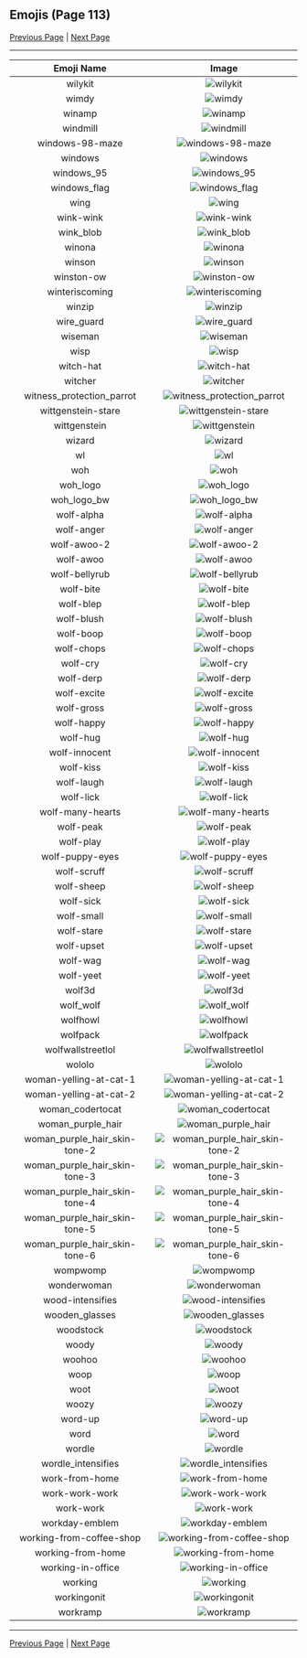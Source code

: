 
## Emojis (Page 113)

[Previous Page](/docs/hc/page-w-0112.md)
  | [Next Page](/docs/hc/page-w-0114.md)

<hr />

|Emoji Name|Image|
| :-: | :-: |
|wilykit| ![wilykit](/emojis/hc/wilykit.png)|
|wimdy| ![wimdy](/emojis/hc/wimdy.gif)|
|winamp| ![winamp](/emojis/hc/winamp.png)|
|windmill| ![windmill](/emojis/hc/windmill.png)|
|windows-98-maze| ![windows-98-maze](/emojis/hc/windows-98-maze.gif)|
|windows| ![windows](/emojis/hc/windows.png)|
|windows_95| ![windows_95](/emojis/hc/windows_95.jpg)|
|windows_flag| ![windows_flag](/emojis/hc/windows_flag.gif)|
|wing| ![wing](/emojis/hc/wing.png)|
|wink-wink| ![wink-wink](/emojis/hc/wink-wink.png)|
|wink_blob| ![wink_blob](/emojis/hc/wink_blob.png)|
|winona| ![winona](/emojis/hc/winona.png)|
|winson| ![winson](/emojis/hc/winson.png)|
|winston-ow| ![winston-ow](/emojis/hc/winston-ow.png)|
|winteriscoming| ![winteriscoming](/emojis/hc/winteriscoming.png)|
|winzip| ![winzip](/emojis/hc/winzip.png)|
|wire_guard| ![wire_guard](/emojis/hc/wire_guard.png)|
|wiseman| ![wiseman](/emojis/hc/wiseman.png)|
|wisp| ![wisp](/emojis/hc/wisp.png)|
|witch-hat| ![witch-hat](/emojis/hc/witch-hat.png)|
|witcher| ![witcher](/emojis/hc/witcher.png)|
|witness_protection_parrot| ![witness_protection_parrot](/emojis/hc/witness_protection_parrot.gif)|
|wittgenstein-stare| ![wittgenstein-stare](/emojis/hc/wittgenstein-stare.png)|
|wittgenstein| ![wittgenstein](/emojis/hc/wittgenstein.png)|
|wizard| ![wizard](/emojis/hc/wizard.png)|
|wl| ![wl](/emojis/hc/wl.gif)|
|woh| ![woh](/emojis/hc/woh.png)|
|woh_logo| ![woh_logo](/emojis/hc/woh_logo.png)|
|woh_logo_bw| ![woh_logo_bw](/emojis/hc/woh_logo_bw.png)|
|wolf-alpha| ![wolf-alpha](/emojis/hc/wolf-alpha.png)|
|wolf-anger| ![wolf-anger](/emojis/hc/wolf-anger.png)|
|wolf-awoo-2| ![wolf-awoo-2](/emojis/hc/wolf-awoo-2.png)|
|wolf-awoo| ![wolf-awoo](/emojis/hc/wolf-awoo.png)|
|wolf-bellyrub| ![wolf-bellyrub](/emojis/hc/wolf-bellyrub.png)|
|wolf-bite| ![wolf-bite](/emojis/hc/wolf-bite.png)|
|wolf-blep| ![wolf-blep](/emojis/hc/wolf-blep.png)|
|wolf-blush| ![wolf-blush](/emojis/hc/wolf-blush.png)|
|wolf-boop| ![wolf-boop](/emojis/hc/wolf-boop.png)|
|wolf-chops| ![wolf-chops](/emojis/hc/wolf-chops.png)|
|wolf-cry| ![wolf-cry](/emojis/hc/wolf-cry.png)|
|wolf-derp| ![wolf-derp](/emojis/hc/wolf-derp.png)|
|wolf-excite| ![wolf-excite](/emojis/hc/wolf-excite.png)|
|wolf-gross| ![wolf-gross](/emojis/hc/wolf-gross.png)|
|wolf-happy| ![wolf-happy](/emojis/hc/wolf-happy.png)|
|wolf-hug| ![wolf-hug](/emojis/hc/wolf-hug.png)|
|wolf-innocent| ![wolf-innocent](/emojis/hc/wolf-innocent.png)|
|wolf-kiss| ![wolf-kiss](/emojis/hc/wolf-kiss.png)|
|wolf-laugh| ![wolf-laugh](/emojis/hc/wolf-laugh.png)|
|wolf-lick| ![wolf-lick](/emojis/hc/wolf-lick.png)|
|wolf-many-hearts| ![wolf-many-hearts](/emojis/hc/wolf-many-hearts.png)|
|wolf-peak| ![wolf-peak](/emojis/hc/wolf-peak.png)|
|wolf-play| ![wolf-play](/emojis/hc/wolf-play.png)|
|wolf-puppy-eyes| ![wolf-puppy-eyes](/emojis/hc/wolf-puppy-eyes.png)|
|wolf-scruff| ![wolf-scruff](/emojis/hc/wolf-scruff.png)|
|wolf-sheep| ![wolf-sheep](/emojis/hc/wolf-sheep.png)|
|wolf-sick| ![wolf-sick](/emojis/hc/wolf-sick.png)|
|wolf-small| ![wolf-small](/emojis/hc/wolf-small.png)|
|wolf-stare| ![wolf-stare](/emojis/hc/wolf-stare.png)|
|wolf-upset| ![wolf-upset](/emojis/hc/wolf-upset.png)|
|wolf-wag| ![wolf-wag](/emojis/hc/wolf-wag.png)|
|wolf-yeet| ![wolf-yeet](/emojis/hc/wolf-yeet.png)|
|wolf3d| ![wolf3d](/emojis/hc/wolf3d.gif)|
|wolf_wolf| ![wolf_wolf](/emojis/hc/wolf_wolf.png)|
|wolfhowl| ![wolfhowl](/emojis/hc/wolfhowl.jpg)|
|wolfpack| ![wolfpack](/emojis/hc/wolfpack.png)|
|wolfwallstreetlol| ![wolfwallstreetlol](/emojis/hc/wolfwallstreetlol.png)|
|wololo| ![wololo](/emojis/hc/wololo.png)|
|woman-yelling-at-cat-1| ![woman-yelling-at-cat-1](/emojis/hc/woman-yelling-at-cat-1.png)|
|woman-yelling-at-cat-2| ![woman-yelling-at-cat-2](/emojis/hc/woman-yelling-at-cat-2.png)|
|woman_codertocat| ![woman_codertocat](/emojis/hc/woman_codertocat.png)|
|woman_purple_hair| ![woman_purple_hair](/emojis/hc/woman_purple_hair.png)|
|woman_purple_hair_skin-tone-2| ![woman_purple_hair_skin-tone-2](/emojis/hc/woman_purple_hair_skin-tone-2.png)|
|woman_purple_hair_skin-tone-3| ![woman_purple_hair_skin-tone-3](/emojis/hc/woman_purple_hair_skin-tone-3.png)|
|woman_purple_hair_skin-tone-4| ![woman_purple_hair_skin-tone-4](/emojis/hc/woman_purple_hair_skin-tone-4.png)|
|woman_purple_hair_skin-tone-5| ![woman_purple_hair_skin-tone-5](/emojis/hc/woman_purple_hair_skin-tone-5.png)|
|woman_purple_hair_skin-tone-6| ![woman_purple_hair_skin-tone-6](/emojis/hc/woman_purple_hair_skin-tone-6.png)|
|wompwomp| ![wompwomp](/emojis/hc/wompwomp.gif)|
|wonderwoman| ![wonderwoman](/emojis/hc/wonderwoman.png)|
|wood-intensifies| ![wood-intensifies](/emojis/hc/wood-intensifies.gif)|
|wooden_glasses| ![wooden_glasses](/emojis/hc/wooden_glasses.png)|
|woodstock| ![woodstock](/emojis/hc/woodstock.png)|
|woody| ![woody](/emojis/hc/woody.png)|
|woohoo| ![woohoo](/emojis/hc/woohoo.png)|
|woop| ![woop](/emojis/hc/woop.gif)|
|woot| ![woot](/emojis/hc/woot.png)|
|woozy| ![woozy](/emojis/hc/woozy.png)|
|word-up| ![word-up](/emojis/hc/word-up.png)|
|word| ![word](/emojis/hc/word.png)|
|wordle| ![wordle](/emojis/hc/wordle.png)|
|wordle_intensifies| ![wordle_intensifies](/emojis/hc/wordle_intensifies.gif)|
|work-from-home| ![work-from-home](/emojis/hc/work-from-home.jpg)|
|work-work-work| ![work-work-work](/emojis/hc/work-work-work.png)|
|work-work| ![work-work](/emojis/hc/work-work.png)|
|workday-emblem| ![workday-emblem](/emojis/hc/workday-emblem.png)|
|working-from-coffee-shop| ![working-from-coffee-shop](/emojis/hc/working-from-coffee-shop.png)|
|working-from-home| ![working-from-home](/emojis/hc/working-from-home.png)|
|working-in-office| ![working-in-office](/emojis/hc/working-in-office.png)|
|working| ![working](/emojis/hc/working.gif)|
|workingonit| ![workingonit](/emojis/hc/workingonit.gif)|
|workramp| ![workramp](/emojis/hc/workramp.png)|

<hr/>

[Previous Page](/docs/hc/page-w-0112.md)
  | [Next Page](/docs/hc/page-w-0114.md)